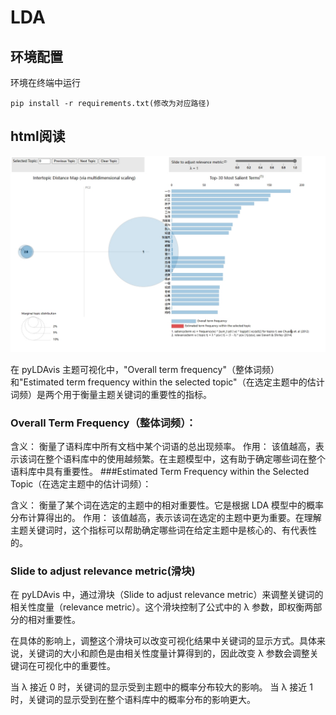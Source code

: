 # LDA

## 环境配置

环境在终端中运行

```
pip install -r requirements.txt(修改为对应路径)
```



## html阅读

![html](data\imgs\html.png)

在 pyLDAvis 主题可视化中，"Overall term frequency"（整体词频）和"Estimated term frequency within the selected topic"（在选定主题中的估计词频）是两个用于衡量主题关键词的重要性的指标。

### Overall Term Frequency（整体词频）：

含义： 衡量了语料库中所有文档中某个词语的总出现频率。
作用： 该值越高，表示该词在整个语料库中的使用越频繁。在主题模型中，这有助于确定哪些词在整个语料库中具有重要性。
###Estimated Term Frequency within the Selected Topic（在选定主题中的估计词频）：

含义： 衡量了某个词在选定的主题中的相对重要性。它是根据 LDA 模型中的概率分布计算得出的。
作用： 该值越高，表示该词在选定的主题中更为重要。在理解主题关键词时，这个指标可以帮助确定哪些词在给定主题中是核心的、有代表性的。

### Slide to adjust relevance metric(滑块)

在 pyLDAvis 中，通过滑块（Slide to adjust relevance metric）来调整关键词的相关性度量（relevance metric）。这个滑块控制了公式中的 λ 参数，即权衡两部分的相对重要性。

在具体的影响上，调整这个滑块可以改变可视化结果中关键词的显示方式。具体来说，关键词的大小和颜色是由相关性度量计算得到的，因此改变 λ 参数会调整关键词在可视化中的重要性。

当 λ 接近 0 时，关键词的显示受到主题中的概率分布较大的影响。
当 λ 接近 1 时，关键词的显示受到在整个语料库中的概率分布的影响更大。